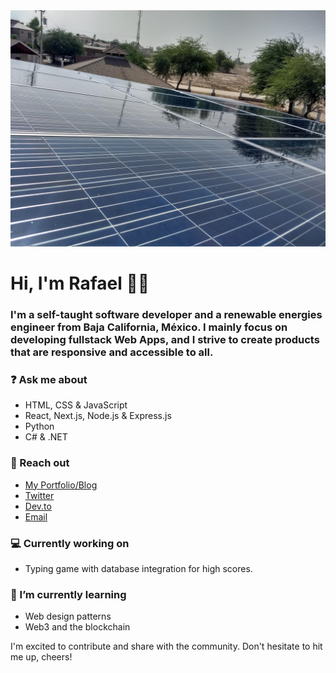 <img src="https://raw.githubusercontent.com/rafaVls/rafaVls/main/panels.jpg" >

# Hi, I'm Rafael 👋🏽

### I'm a self-taught software developer and a renewable energies engineer from Baja California, México. I mainly focus on developing fullstack Web Apps, and I strive to create products that are responsive and accessible to all.

### ❓ Ask me about
* HTML, CSS & JavaScript
* React, Next.js, Node.js & Express.js
* Python
* C# & .NET

### 💬 Reach out
* <a href="https://www.rafavls.dev/" target="_blank">My Portfolio/Blog</a>
* <a href="https://twitter.com/RafaelAvls" target="_blank">Twitter</a>
* <a href="https://dev.to/rafavls" target="_blank">Dev.to</a>
* <a href="mailto: rafa.vfierro@outlook.com" >Email</a>

### 💻 Currently working on
* Typing game with database integration for high scores.

### 🌱 I’m currently learning
* Web design patterns
* Web3 and the blockchain

I'm excited to contribute and share with the community. Don't hesitate to hit me up, cheers!
